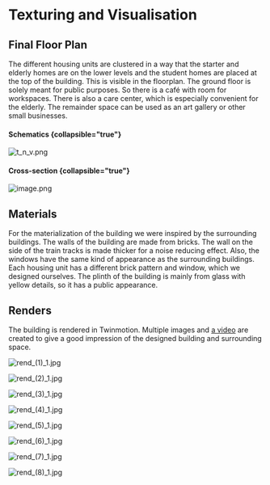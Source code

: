 # Texturing and Visualisation

## Final Floor Plan
The different housing units are clustered in a way that the starter and elderly homes are on the lower levels and the student homes are placed at the top of the building. 
This is visible in the floorplan. The ground floor is solely meant for public purposes. 
So there is a café with room for workspaces. There is also a care center, which is especially convenient for the elderly. 
The remainder space can be used as an art gallery or other small businesses.

#### Schematics {collapsible="true"}
![t_n_v.png](t_n_v.png)

#### Cross-section {collapsible="true"}
![image.png](image.png)

## Materials
For the materialization of the building we were inspired by the surrounding buildings. 
The walls of the building are made from bricks. The wall on the side of the train tracks is made thicker for a noise reducing effect.
Also, the windows have the same kind of appearance as the surrounding buildings.
Each housing unit has a different brick pattern and window, which we designed ourselves. 
The plinth of the building is mainly from glass with yellow details, so it has a public appearance. 

## Renders

The building is rendered in Twinmotion.
Multiple images and [a video](https://youtu.be/5OJtBL9BaQY) are created to give a good impression of the designed building and surrounding space.

![rend_(1)_1.jpg](rend_(1)_1.jpg)

![rend_(2)_1.jpg](rend_(2)_1.jpg)

![rend_(3)_1.jpg](rend_(3)_1.jpg)

![rend_(4)_1.jpg](rend_(4)_1.jpg)

![rend_(5)_1.jpg](rend_(5)_1.jpg)

![rend_(6)_1.jpg](rend_(6)_1.jpg)

![rend_(7)_1.jpg](rend_(7)_1.jpg)

![rend_(8)_1.jpg](rend_(8)_1.jpg)